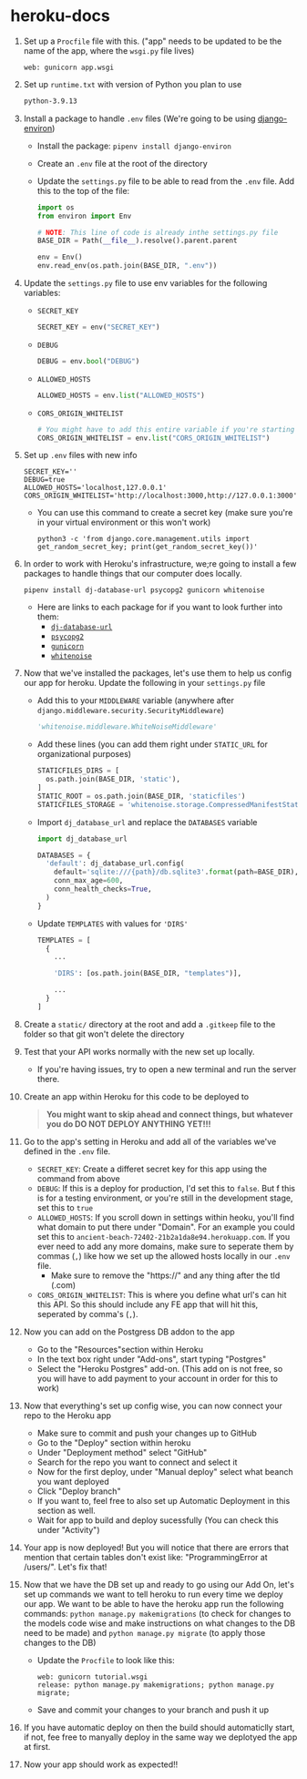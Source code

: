 # heroku-docs
1. Set up a `Procfile` file with this. ("app" needs to be updated to be the name of the app, where the `wsgi.py` file lives)

    ```Procfile
    web: gunicorn app.wsgi
    ```

1. Set up `runtime.txt` with version of Python you plan to use

    ```txt
    python-3.9.13
    ```

1. Install a package to handle `.env` files (We're going to be using [django-environ](https://pypi.org/project/django-environ/))

    - Install the package: `pipenv install django-environ`
    - Create an `.env` file at the root of the directory
    - Update the `settings.py` file to be able to read from the `.env` file. Add this to the top of the file:

        ```python
        import os
        from environ import Env

        # NOTE: This line of code is already inthe settings.py file
        BASE_DIR = Path(__file__).resolve().parent.parent

        env = Env()
        env.read_env(os.path.join(BASE_DIR, ".env"))
        ```

1. Update the `settings.py` file to use env variables for the following variables:
    - `SECRET_KEY`

        ```python
        SECRET_KEY = env("SECRET_KEY")
        ```

    - `DEBUG`

        ```python
        DEBUG = env.bool("DEBUG")
        ```

    - `ALLOWED_HOSTS`

        ```python
        ALLOWED_HOSTS = env.list("ALLOWED_HOSTS")
        ```

    - `CORS_ORIGIN_WHITELIST`

        ```python
        # You might have to add this entire variable if you're starting from scratch
        CORS_ORIGIN_WHITELIST = env.list("CORS_ORIGIN_WHITELIST")
        ```

1. Set up `.env` files with new info

    ```env
    SECRET_KEY=''
    DEBUG=true
    ALLOWED_HOSTS='localhost,127.0.0.1'
    CORS_ORIGIN_WHITELIST='http://localhost:3000,http://127.0.0.1:3000'
    ```

    - You can use this command to create a secret key (make sure you're in your virtual environment or this won't work)

        ```terminal
        python3 -c 'from django.core.management.utils import get_random_secret_key; print(get_random_secret_key())'
        ```

1. In order to work with Heroku's infrastructure, we;re going to install a few packages to handle things that our computer does locally.

    ```terminal
    pipenv install dj-database-url psycopg2 gunicorn whitenoise
    ```

    - Here are links to each package for if you want to look further into them:
        - [`dj-database-url`](https://pypi.org/project/dj-database-url/)
        - [`psycopg2`](https://pypi.org/project/psycopg/)
        - [`gunicorn`](https://pypi.org/project/gunicorn/)
        - [`whitenoise`](https://pypi.org/project/whitenoise/)
        <!-- - [`pillow`](https://pypi.org/project/pillow/) -->
1. Now that we've installed the packages, let's use them to help us config our app for heroku. Update the following in your `settings.py` file
    - Add this to your `MIDDLEWARE` variable (anywhere after `django.middleware.security.SecurityMiddleware`)

        ```python
        'whitenoise.middleware.WhiteNoiseMiddleware'
        ```

    - Add these lines (you can add them right under `STATIC_URL` for organizational purposes)

        ```python
        STATICFILES_DIRS = [
          os.path.join(BASE_DIR, 'static'),
        ]
        STATIC_ROOT = os.path.join(BASE_DIR, 'staticfiles')
        STATICFILES_STORAGE = 'whitenoise.storage.CompressedManifestStaticFilesStorage'
        ```

    - Import `dj_database_url` and replace the `DATABASES` variable

        ```python
        import dj_database_url

        DATABASES = {
          'default': dj_database_url.config(
            default='sqlite:///{path}/db.sqlite3'.format(path=BASE_DIR),
            conn_max_age=600,
            conn_health_checks=True,
          )
        }
        ```

    - Update `TEMPLATES` with values for `'DIRS'`

        ```python
        TEMPLATES = [
          {
            ...

            'DIRS': [os.path.join(BASE_DIR, "templates")],

            ...
          }
        ]
        ```

1. Create a `static/` directory at the root and add a `.gitkeep` file to the folder so that git won't delete the directory
1. Test that your API works normally with the new set up locally.
    - If you're having issues, try to open a new terminal and run the server there.
1. Create an app within Heroku for this code to be deployed to

    > **You might want to skip ahead and connect things, but whatever you do DO NOT DEPLOY ANYTHING YET!!!**

1. Go to the app's setting in Heroku and add all of the variables we've defined in the `.env` file.

    - `SECRET_KEY`: Create a differet secret key for this app using the command from above
    - `DEBUG`: If this is a deploy for production, I'd set this to `false`. But f this is for a testing environment, or you're still in the development stage, set this to `true`
    - `ALLOWED_HOSTS`: If you scroll down in settings within heoku, you'll find what domain to put there under "Domain". For an example you could set this to `ancient-beach-72402-21b2a1da8e94.herokuapp.com`. If you ever need to add any more domains, make sure to seperate them by commas (`,`) like how we set up the allowed hosts locally in our `.env` file.
        - Make sure to remove the "https://" and any thing after the tld (.com)
    - `CORS_ORIGIN_WHITELIST`: This is where you define what url's can hit this API. So this should include any FE app that will hit this, seperated by comma's (`,`).

1. Now you can add on the Postgress DB addon to the app

    - Go to the "Resources"section within Heroku
    - In the text box right under "Add-ons", start typing "Postgres"
    - Select the "Heroku Postgres" add-on. (This add on is not free, so you will have to add payment to your account in order for this to work)

1. Now that everything's set up config wise, you can now connect your repo to the Heroku app

    - Make sure to commit and push your changes up to GitHub
    - Go to the "Deploy" section within heroku
    - Under "Deployment method" select "GitHub"
    - Search for the repo you want to connect and select it
    - Now for the first deploy, under "Manual deploy" select what beanch you want deployed
    - Click "Deploy branch"
    - If you want to, feel free to also set up Automatic Deployment in this section as well.
    - Wait for app to build and deploy sucessfully (You can check this under "Activity")

1. Your app is now deployed! But you will notice that there are errors that mention that certain tables don't exist like: "ProgrammingError at /users/". Let's fix that!
1. Now that we have the DB set up and ready to go using our Add On, let's set up commands we want to tell heroku to run every time we deploy our app. We want to be able to have the heroku app run the following commands: `python manage.py makemigrations` (to check for changes to the models code wise and make instructions on what changes to the DB need to be made) and `python manage.py migrate` (to apply those changes to the DB)
    - Update the `Procfile` to look like this:

        ```Procfile
        web: gunicorn tutorial.wsgi
        release: python manage.py makemigrations; python manage.py migrate;
        ```

    - Save and commit your changes to your branch and push it up

1. If you have automatic deploy on then the build should automaticlly start, if not, fee free to manyally deploy in the same way we deplotyed the app at first.
1. Now your app should work as expected!!
